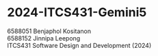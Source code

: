# 2024-ITCS431-Gemini5
6588051 Benjaphol Kositanon\
6588152 Jinnipa Leepong\
ITCS431 Software Design and Development (2024)